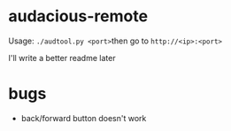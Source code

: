 audacious-remote
================
Usage:  `./audtool.py <port>`then go to `http://<ip>:<port>`

I'll write a better readme later

bugs
====
- back/forward button doesn't work
